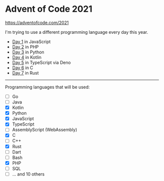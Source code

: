 # Advent of Code 2021

https://adventofcode.com/2021

I'm trying to use a different programming language every day this year.

- [Day 1](01/) in JavaScript
- [Day 2](02/) in PHP
- [Day 3](03/) in Python
- [Day 4](04/) in Kotlin
- [Day 5](05/) in TypeScript via Deno
- [Day 6](06/) in C
- [Day 7](07/) in Rust

<hr>

Programming languages that will be used:

- [ ] Go
- [ ] Java
- [x] Kotlin
- [x] Python
- [x] JavaScript
- [x] TypeScript
- [ ] AssemblyScript (WebAssembly)
- [x] C
- [ ] C++
- [x] Rust
- [ ] Dart
- [ ] Bash
- [x] PHP
- [ ] SQL
- [ ] ... and 10 others
